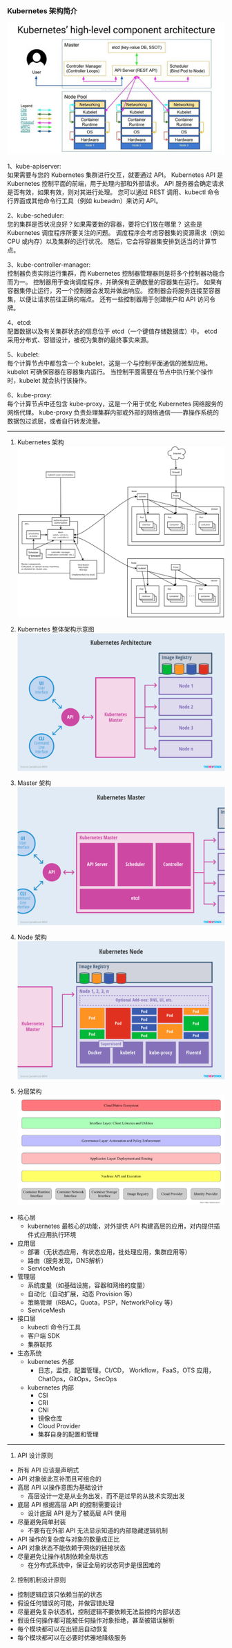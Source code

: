 ### Kubernetes 架构简介

![img_1.png](img_1.png)

1、kube-apiserver: <br>
如果需要与您的 Kubernetes 集群进行交互，就要通过 API。
Kubernetes API 是 Kubernetes 控制平面的前端，用于处理内部和外部请求。
API 服务器会确定请求是否有效，如果有效，则对其进行处理。
您可以通过 REST 调用、kubectl 命令行界面或其他命令行工具（例如 kubeadm）来访问 API。

2、kube-scheduler: <br>
您的集群是否状况良好？如果需要新的容器，要将它们放在哪里？
这些是 Kubernetes 调度程序所要关注的问题。
调度程序会考虑容器集的资源需求（例如 CPU 或内存）以及集群的运行状况。
随后，它会将容器集安排到适当的计算节点。

3、kube-controller-manager: <br>
控制器负责实际运行集群，而 Kubernetes 控制器管理器则是将多个控制器功能合而为一。
控制器用于查询调度程序，并确保有正确数量的容器集在运行。
如果有容器集停止运行，另一个控制器会发现并做出响应。
控制器会将服务连接至容器集，以便让请求前往正确的端点。
还有一些控制器用于创建帐户和 API 访问令牌。

4、etcd: <br>
配置数据以及有关集群状态的信息位于 etcd（一个键值存储数据库）中。
etcd 采用分布式、容错设计，被视为集群的最终事实来源。

5、kubelet: <br>
每个计算节点中都包含一个 kubelet，这是一个与控制平面通信的微型应用。
kubelet 可确保容器在容器集内运行。
当控制平面需要在节点中执行某个操作时，kubelet 就会执行该操作。

6、kube-proxy: <br>
每个计算节点中还包含 kube-proxy，这是一个用于优化 Kubernetes 网络服务的网络代理。
kube-proxy 负责处理集群内部或外部的网络通信——靠操作系统的数据包过滤层，或者自行转发流量。

---
1) Kubernetes 架构
![img.png](img.png)

2) Kubernetes 整体架构示意图
![img_2.png](img_2.png)

3) Master 架构
![img_3.png](img_3.png)

4) Node 架构
![img_4.png](img_4.png)

5) 分层架构
![img_5.png](img_5.png)
- 核心层
  - kubernetes 最核心的功能，对外提供 API 构建高层的应用，对内提供插件式应用执行环境
- 应用层
  - 部署（无状态应用，有状态应用，批处理应用，集群应用等）
  - 路由（服务发现，DNS解析）
  - ServiceMesh
- 管理层
  - 系统度量（如基础设施，容器和网络的度量）
  - 自动化（自动扩展，动态 Provision 等）
  - 策略管理（RBAC，Quota，PSP，NetworkPolicy 等）
  - ServiceMesh
- 接口层
  - kubectl 命令行工具
  - 客户端 SDK 
  - 集群联邦
- 生态系统
  - kubernetes 外部
    - 日志，监控，配置管理，CI/CD， Workflow，FaaS，OTS 应用，ChatOps，GitOps，SecOps
  - kubernetes 内部
    - CSI
    - CRI 
    - CNI
    - 镜像仓库
    - Cloud Provider 
    - 集群自身的配置和管理

---
1) API 设计原则   
- 所有 API 应该是声明式
- API 对象彼此互补而且可组合的
- 高层 API 以操作意图为基础设计
  - 高层设计一定是从业务出发，而不是过早的从技术实现出发
- 底层 API 根据高层 API 的控制需要设计
  - 设计底层 API 是为了被高层 API 使用
- 尽量避免简单封装
  - 不要有在外部 API 无法显示知道的内部隐藏逻辑机制
- API 操作的复杂度与对象的数量成正比
- API 对象状态不能依赖于网络的链接状态
- 尽量避免让操作机制依赖全局状态
  - 在分布式系统中，保证全局的状态同步是很困难的

2) 控制机制设计原则
- 控制逻辑应该只依赖当前的状态
- 假设任何错误的可能，并做容错处理
- 尽量避免复杂状态机，控制逻辑不要依赖无法监控的内部状态
- 假设任何操作都可能被任何操作对象拒绝，甚至被错误解析
- 每个模块都可以在出错后自动恢复
- 每个模块都可以在必要时优雅地降级服务


